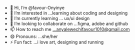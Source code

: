 - 👋 Hi, I’m @favour-Onyinye
- 👀 I’m interested in ...learning about coding and designing
- 🌱 I’m currently learning ... ux/ui design
- 💞️ I’m looking to collaborate on ...figma, adobe and github
- 📫 How to reach me ...anyalewechifavour1010@gmail.com
- 😄 Pronouns: ...she/her
- ⚡ Fun fact: ...i love art, designing and running

<!---
favour-Onyinye/favour-Onyinye is a ✨ special ✨ repository because its `README.md` (this file) appears on your GitHub profile.
You can click the Preview link to take a look at your changes.
--->
